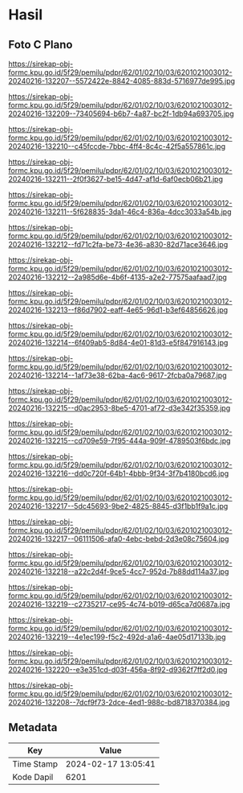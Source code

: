 # Hasil

## Foto C Plano

https://sirekap-obj-formc.kpu.go.id/5f29/pemilu/pdpr/62/01/02/10/03/6201021003012-20240216-132207--5572422e-8842-4085-883d-5716977de995.jpg

https://sirekap-obj-formc.kpu.go.id/5f29/pemilu/pdpr/62/01/02/10/03/6201021003012-20240216-132209--73405694-b6b7-4a87-bc2f-1db94a693705.jpg

https://sirekap-obj-formc.kpu.go.id/5f29/pemilu/pdpr/62/01/02/10/03/6201021003012-20240216-132210--c45fccde-7bbc-4ff4-8c4c-42f5a557861c.jpg

https://sirekap-obj-formc.kpu.go.id/5f29/pemilu/pdpr/62/01/02/10/03/6201021003012-20240216-132211--2f0f3627-be15-4d47-af1d-6af0ecb06b21.jpg

https://sirekap-obj-formc.kpu.go.id/5f29/pemilu/pdpr/62/01/02/10/03/6201021003012-20240216-132211--5f628835-3da1-46c4-836a-4dcc3033a54b.jpg

https://sirekap-obj-formc.kpu.go.id/5f29/pemilu/pdpr/62/01/02/10/03/6201021003012-20240216-132212--fd71c2fa-be73-4e36-a830-82d71ace3646.jpg

https://sirekap-obj-formc.kpu.go.id/5f29/pemilu/pdpr/62/01/02/10/03/6201021003012-20240216-132212--2a985d6e-4b6f-4135-a2e2-77575aafaad7.jpg

https://sirekap-obj-formc.kpu.go.id/5f29/pemilu/pdpr/62/01/02/10/03/6201021003012-20240216-132213--f86d7902-eaff-4e65-96d1-b3ef64856626.jpg

https://sirekap-obj-formc.kpu.go.id/5f29/pemilu/pdpr/62/01/02/10/03/6201021003012-20240216-132214--6f409ab5-8d84-4e01-81d3-e5f847916143.jpg

https://sirekap-obj-formc.kpu.go.id/5f29/pemilu/pdpr/62/01/02/10/03/6201021003012-20240216-132214--1af73e38-62ba-4ac6-9617-2fcba0a79687.jpg

https://sirekap-obj-formc.kpu.go.id/5f29/pemilu/pdpr/62/01/02/10/03/6201021003012-20240216-132215--d0ac2953-8be5-4701-af72-d3e342f35359.jpg

https://sirekap-obj-formc.kpu.go.id/5f29/pemilu/pdpr/62/01/02/10/03/6201021003012-20240216-132215--cd709e59-7f95-444a-909f-4789503f6bdc.jpg

https://sirekap-obj-formc.kpu.go.id/5f29/pemilu/pdpr/62/01/02/10/03/6201021003012-20240216-132216--dd0c720f-64b1-4bbb-9f34-3f7b4180bcd6.jpg

https://sirekap-obj-formc.kpu.go.id/5f29/pemilu/pdpr/62/01/02/10/03/6201021003012-20240216-132217--5dc45693-9be2-4825-8845-d3f1bb1f9a1c.jpg

https://sirekap-obj-formc.kpu.go.id/5f29/pemilu/pdpr/62/01/02/10/03/6201021003012-20240216-132217--06111506-afa0-4ebc-bebd-2d3e08c75604.jpg

https://sirekap-obj-formc.kpu.go.id/5f29/pemilu/pdpr/62/01/02/10/03/6201021003012-20240216-132218--a22c2d4f-9ce5-4cc7-952d-7b88dd114a37.jpg

https://sirekap-obj-formc.kpu.go.id/5f29/pemilu/pdpr/62/01/02/10/03/6201021003012-20240216-132219--c2735217-ce95-4c74-b019-d65ca7d0687a.jpg

https://sirekap-obj-formc.kpu.go.id/5f29/pemilu/pdpr/62/01/02/10/03/6201021003012-20240216-132219--4e1ec199-f5c2-492d-a1a6-4ae05d17133b.jpg

https://sirekap-obj-formc.kpu.go.id/5f29/pemilu/pdpr/62/01/02/10/03/6201021003012-20240216-132220--e3e351cd-d03f-456a-8f92-d9362f7ff2d0.jpg

https://sirekap-obj-formc.kpu.go.id/5f29/pemilu/pdpr/62/01/02/10/03/6201021003012-20240216-132208--7dcf9f73-2dce-4ed1-988c-bd8718370384.jpg


## Metadata

| Key        | Value               |
| ---------- | ------------------- |
| Time Stamp | 2024-02-17 13:05:41 |
| Kode Dapil | 6201                |



